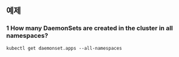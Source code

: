 ## 예제
### 1 How many DaemonSets are created in the cluster in all namespaces?

```
kubectl get daemonset.apps --all-namespaces
```
